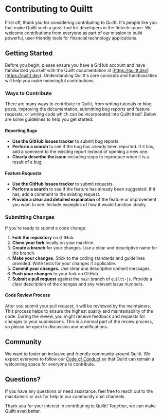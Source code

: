 # Contributing to Quiltt

First off, thank you for considering contributing to Quiltt. It's people like you that make Quiltt such a great tool for developers in the fintech space. We welcome contributions from everyone as part of our mission to build powerful, user-friendly tools for financial technology applications.

## Getting Started

Before you begin, please ensure you have a GitHub account and have familiarized yourself with the Quiltt documentation at [https://quiltt.dev](https://quiltt.dev). Understanding Quiltt's core concepts and functionalities will help you make meaningful contributions.

### Ways to Contribute

There are many ways to contribute to Quiltt, from writing tutorials or blog posts, improving the documentation, submitting bug reports and feature requests, or writing code which can be incorporated into Quiltt itself. Below are some guidelines to help you get started:

#### Reporting Bugs

- **Use the GitHub Issues tracker** to submit bug reports.
- **Perform a search** to see if the bug has already been reported. If it has, add a comment to the existing report instead of opening a new one.
- **Clearly describe the issue** including steps to reproduce when it is a result of a bug.

#### Feature Requests

- **Use the GitHub Issues tracker** to submit requests.
- **Perform a search** to see if the feature has already been suggested. If it has, add a comment to the existing request.
- **Provide a clear and detailed explanation** of the feature or improvement you want to see. Include examples of how it would function ideally.

### Submitting Changes

If you're ready to submit a code change:

1. **Fork the repository** on GitHub.
2. **Clone your fork** locally on your machine.
3. **Create a branch** for your changes. Use a clear and descriptive name for the branch.
4. **Make your changes.** Stick to the coding standards and guidelines provided. Write tests for your changes if applicable.
5. **Commit your changes.** Use clear and descriptive commit messages.
6. **Push your changes** to your fork on GitHub.
7. **Submit a pull request** against the `main` branch of `quiltt-js`. Provide a clear description of the changes and any relevant issue numbers.

#### Code Review Process

After you submit your pull request, it will be reviewed by the maintainers. This process helps to ensure the highest quality and maintainability of the code. During the review, you might receive feedback and requests for changes to your submissions. This is a normal part of the review process, so please be open to discussion and modifications.

## Community

We want to foster an inclusive and friendly community around Quiltt. We expect everyone to follow our [Code of Conduct](CODE_OF_CONDUCT.md) so that Quiltt can remain a welcoming space for everyone to contribute.

## Questions?

If you have any questions or need assistance, feel free to reach out to the maintainers or ask for help in our community chat channels.

Thank you for your interest in contributing to Quiltt! Together, we can make Quiltt even better.
